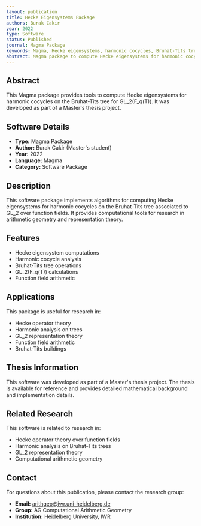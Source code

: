 ```yaml
---
layout: publication
title: Hecke Eigensystems Package
authors: Burak Cakir
year: 2022
type: Software
status: Published
journal: Magma Package
keywords: Magma, Hecke eigensystems, harmonic cocycles, Bruhat-Tits tree, GL2
abstract: Magma package to compute Hecke eigensystems for harmonic cocycles on the Bruhat-Tits tree for GL_2(F_q(T))
---
```


## Abstract

This Magma package provides tools to compute Hecke eigensystems for harmonic cocycles on the Bruhat-Tits tree for GL_2(F_q(T)). It was developed as part of a Master's thesis project.

## Software Details

- **Type:** Magma Package
- **Author:** Burak Cakir (Master's student)
- **Year:** 2022
- **Language:** Magma
- **Category:** Software Package

## Description

This software package implements algorithms for computing Hecke eigensystems for harmonic cocycles on the Bruhat-Tits tree associated to GL_2 over function fields. It provides computational tools for research in arithmetic geometry and representation theory.

## Features

- Hecke eigensystem computations
- Harmonic cocycle analysis
- Bruhat-Tits tree operations
- GL_2(F_q(T)) calculations
- Function field arithmetic

## Applications

This package is useful for research in:
- Hecke operator theory
- Harmonic analysis on trees
- GL_2 representation theory
- Function field arithmetic
- Bruhat-Tits buildings

## Thesis Information

This software was developed as part of a Master's thesis project. The thesis is available for reference and provides detailed mathematical background and implementation details.

## Related Research

This software is related to research in:
- Hecke operator theory over function fields
- Harmonic analysis on Bruhat-Tits trees
- GL_2 representation theory
- Computational arithmetic geometry


## Contact

For questions about this publication, please contact the research group:
- **Email:** arithgeo@iwr.uni-heidelberg.de
- **Group:** AG Computational Arithmetic Geometry
- **Institution:** Heidelberg University, IWR
